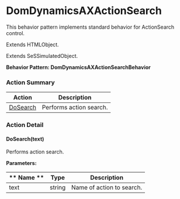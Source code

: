 # DomDynamicsAXActionSearch

This behavior pattern implements standard behavior for ActionSearch control.
 
Extends HTMLObject.

Extends SeSSimulatedObject.





**Behavior Pattern: DomDynamicsAXActionSearchBehavior**


<!-- ============================== property summary ========================== -->

	
<!-- ============================== action summary ========================== -->



### Action Summary

|  **Action** | **Description** | 
| ----------- | --------------- |
|	[DoSearch](#DoSearch) | Performs action search. |




<!-- ============================== property detail ========================== -->
	
	
<!-- ============================== action detail ========================== -->
	
### Action Detail
		
<a name="DoSearch"></a>    
#### DoSearch(text)

Performs action search.


**Parameters:**

|	** Name ** | **Type** | **Description** |
| ---------- | -------- | --------------- |
| text | string |	Name of action to search. |






	

